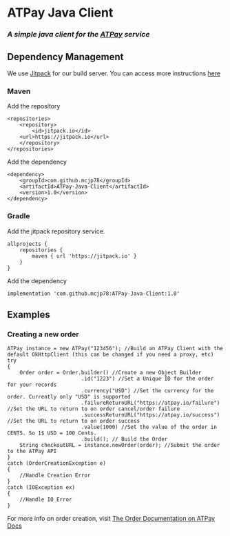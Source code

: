 # ATPay Java Client
### _A simple java client for the [ATPay](https://atpay.io) service_

## Dependency Management
We use [Jitpack](https://jitpack.io) for our build server. 
You can access more instructions [here](https://jitpack.io/#mcjp78/ATPay-Java-Client/1.0)
### Maven
Add the repository
```   
<repositories>
    <repository>
        <id>jitpack.io</id>
	<url>https://jitpack.io</url>
    </repository>
</repositories>
```
Add the dependency
```
<dependency>
    <groupId>com.github.mcjp78</groupId>
    <artifactId>ATPay-Java-Client</artifactId>
    <version>1.0</version>
</dependency>	
```
### Gradle
Add the jitpack repository service.
```
allprojects {
    repositories {
        maven { url 'https://jitpack.io' }
    }
}
```
Add the dependency

`implementation 'com.github.mcjp78:ATPay-Java-Client:1.0'`
## Examples

### Creating a new order

```
ATPay instance = new ATPay("123456"); //Build an ATPay Client with the default OkHttpClient (this can be changed if you need a proxy, etc)
try
{
    Order order = Order.builder() //Create a new Object Builder
                        .id("1223") //Set a Unique ID for the order for your records
                        .currency("USD") //Set the currency for the order. Currently only "USD" is supported
                        .failureReturnURL("https://atpay.io/failure") //Set the URL to return to on order cancel/order failure
                        .successReturnURL("https://atpay.io/success") //Set the URL to return to on order success
                        .value(1000) //Set the value of the order in CENTS. So 1$ USD = 100 Cents.
                        .build(); // Build the Order
    String checkoutURL = instance.newOrder(order); //Submit the order to the ATPay API
}
catch (OrderCreationException e)
{
    //Handle Creation Error
}
catch (IOException ex)
{
    //Handle IO Error
}
```

For more info on order creation, visit [The Order Documentation on ATPay Docs](https://docs.atpay.io/rest/order-create.html#example-request)